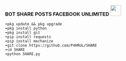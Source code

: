 ### BOT SHARE POSTS FACEBOOK UNLIMITED <img src="https://emojis.slackmojis.com/emojis/images/1588315024/8823/hyperkitty.gif" width="35px"></i></b></h2>


```
➠pkg update && pkg upgrade 
➠pkg install python
➠pkg install git 
➠pip install requests 
➠pip install mechanize 
➠git clone https://github.com/P4HRUL/SHARE
➠cd SHARE
➠python SHARE.py
```

